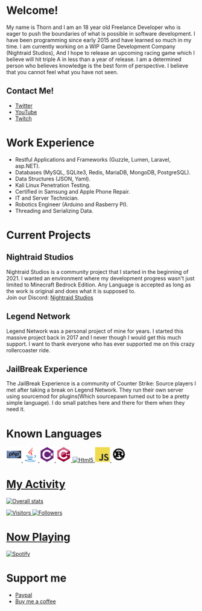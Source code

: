 # Welcome!
My name is Thorn and I am an 18 year old Freelance Developer who is eager to push the boundaries of what is possible in software development. I have been programming since early 2015 and have learned so much in my time. I am currently working on a WIP Game Development Company (Nightraid Studios), And I hope to release an upcoming racing game which I believe will hit triple A in less than a year of release. I am a determined person who believes knowledge is the best form of perspective. I believe that you cannot feel what you have not seen.

## Contact Me!
- [Twitter](https://twitter.com/GuildedThorn)
- [YouTube](https://www.youtube.com/channel/UCH4Tj7S26r43FotOCY-L3fA)
- [Twitch](https://www.twitch.tv/opticalpvpx)

# Work Experience
- Restful Applications and Frameworks (Guzzle, Lumen, Laravel, asp.NET).
- Databases (MySQL, SQLite3, Redis, MariaDB, MongoDB, PostgreSQL).
- Data Structures (JSON, Yaml).
- Kali Linux Penetration Testing.
- Certified in Samsung and Apple Phone Repair.
- IT and Server Technician.
- Robotics Engineer (Arduino and Rasberry PI).
- Threading and Serializing Data.

# Current Projects

## Nightraid Studios
Nightraid Studios is a community project that I started in the beginning of 2021. I wanted an environment where my development progress wasn't just limited to Minecraft Bedrock Edition. Any Language is accepted as long as the work is original and does what it is supposed to. \
Join our Discord: [Nightraid Studios](https://discord.opticalpvpx.tk/)

## Legend Network
Legend Network was a personal project of mine for years. I started this massive project back in 2017 and I never though I would get this much support. I want to thank everyone who has ever supported me on this crazy rollercoaster ride.

## JailBreak Experience
The JailBreak Experience is a community of Counter Strike: Source players I met after taking a break on Legend Network. They run their own server using sourcemod for plugins(Which sourcepawn turned out to be a pretty simple language). I do small patches here and there for them when they need it.

# Known Languages

<a href="https://en.wikipedia.org/wiki/PHP" target="_blank"> <img src="https://raw.githubusercontent.com/devicons/devicon/master/icons/php/php-original.svg" alt="php" width="40" height="40"/>
<a href="https://en.wikipedia.org/wiki/Java_(software_platform)" target="_blank"> <img src="https://raw.githubusercontent.com/devicons/devicon/master/icons/java/java-original.svg" alt="java" width="40"
height="40"/>
<a href="https://en.wikipedia.org/wiki/C_Sharp_(programming_language)" target="_blank"> <img src="https://raw.githubusercontent.com/devicons/devicon/master/icons/csharp/csharp-plain.svg" alt="c#" width="40" height="40"/>
<a href="https://en.wikipedia.org/wiki/C%2B%2B" target="_blank"> <img src="https://raw.githubusercontent.com/devicons/devicon/master/icons/cplusplus/cplusplus-original.svg" alt="c++" width="40"
height="40"/>
<a href="https://en.wikipedia.org/wiki/HTML5" target="_blank"> <img src="https://techbeacon.com/sites/default/files/styles/social/public/html5-mobile-app-native-hybrid-pros-cons.jpg?itok=R3pMKIzh" alt="Html5" width="40"
height="40"/>
<a href="https://en.wikipedia.org/wiki/JavaScript" target="_blank"> <img src="https://raw.githubusercontent.com/devicons/devicon/master/icons/javascript/javascript-original.svg" alt="Javascript" width="40"
height="40"/>
<a href="https://en.wikipedia.org/wiki/Rust_(programming_language)" target="_blank"> <img src="https://raw.githubusercontent.com/devicons/devicon/2ae2a900d2f041da66e950e4d48052658d850630/icons/rust/rust-plain.svg" alt="php" width="40" height="40"/>

# My Activity
![Overall stats](https://github-readme-stats.vercel.app/api?username=GuildedThorn&theme=darcula&show_icons=true&count_private=true)

![Visitors](https://visitor-badge.laobi.icu/badge?page_id=GuildedThorn.GuildedThorn)
![Followers](https://img.shields.io/github/followers/GuildedThorn?label=Followers&style=social)

# Now Playing

[![Spotify](https://spotify-drmg65jrz.vercel.app/api/spotify)](https://open.spotify.com/user/lint74q8j4m2mq36z3wyt2obt)

# Support me
  
  - [Paypal](https://www.paypal.com/paypalme/OpticalPvP)
  - [Buy me a coffee](https://www.buymeacoffee.com/opticalpvpx)
